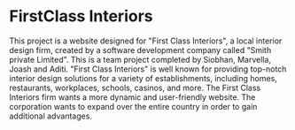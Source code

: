 # FirstClass Interiors
This project is a website designed for "First Class Interiors", a local interior design firm, created by a software development company called "Smith private Limited". This is a team project completed by Siobhan, Marvella, Joash and Aditi. "First Class Interiors" is well known for providing top-notch interior design solutions for a variety of establishments, including homes, restaurants, workplaces, schools, casinos, and more. The First Class Interiors firm wants a more dynamic and user-friendly website. The corporation wants to expand over the entire country in order to gain additional advantages.
